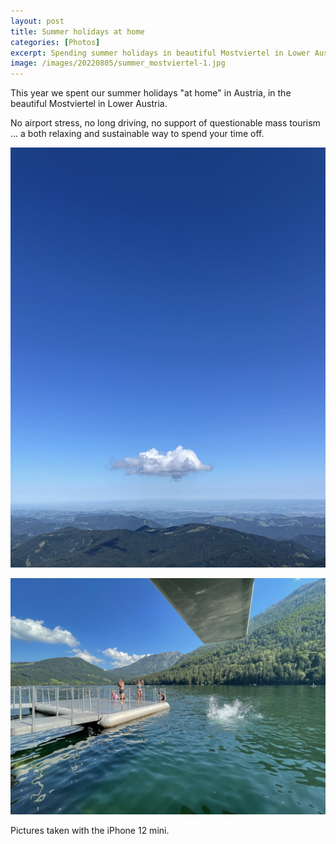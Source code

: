 ```yaml
---
layout: post
title: Summer holidays at home
categories: [Photos]
excerpt: Spending summer holidays in beautiful Mostviertel in Lower Austria 
image: /images/20220805/summer_mostviertel-1.jpg
---
```


This year we spent our summer holidays "at home" in Austria, in the beautiful Mostviertel in Lower Austria.

No airport stress, no long driving, no support of questionable mass tourism ... a both relaxing and sustainable way to spend your time off. 
 

![Summer holidays in Mostviertel](../images/20220805/summer_mostviertel-1.jpg)

![Summer holidays in Mostviertel](../images/20220805/summer_mostviertel-2.jpg)


Pictures taken with the iPhone 12 mini.
